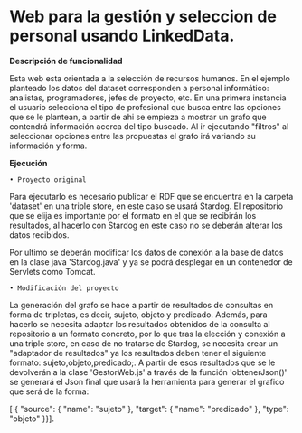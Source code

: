 # Web para la gestión y seleccion de personal usando LinkedData.

**Descripción de funcionalidad**

Esta web esta orientada a la selección de recursos humanos. En el ejemplo planteado los datos del dataset corresponden a personal informático: analistas, programadores, jefes de proyecto, etc. En una primera instancia el usuario selecciona el tipo de profesional que busca entre las opciones que se le plantean, a partir de ahi se empieza a mostrar un grafo que contendrá información acerca del tipo buscado. Al ir ejecutando "filtros" al seleccionar opciones entre las propuestas el grafo irá variando su información y forma. 

**Ejecución**

	• Proyecto original
	
Para ejecutarlo es necesario publicar el RDF que se encuentra en la carpeta 'dataset' en una triple store, en este caso se usará Stardog. El repositorio que se elija es importante por el formato en el que se recibirán los resultados, al hacerlo con Stardog en este caso no se deberán alterar los datos recibidos. 

Por ultimo se deberán modificar los datos de conexión a la base de datos en la clase java 'Stardog.java' y ya se podrá desplegar en un contenedor de Servlets como Tomcat. 

	• Modificación del proyecto
	
La generación del grafo se hace a partir de resultados de consultas en forma de tripletas, es decir, sujeto, objeto y predicado. Además, para hacerlo se necesita adaptar los resultados obtenidos de la consulta al repositorio a un formato concreto, por lo que tras la elección y conexión a una triple store, en caso de no tratarse de Stardog, se necesita crear un "adaptador de resultados" ya los resultados deben tener el siguiente formato: sujeto,objeto,predicado;. 
A partir de esos resultados que se le devolverán a la clase 'GestorWeb.js' a través de la función 'obtenerJson()' se generará el Json final que usará la herramienta para generar el grafico que será de la forma:

[
  {
    "source": {
      "name": "sujeto"
    },
    "target": {
      "name": "predicado"
    },
    "type": "objeto"
  }}]. 
